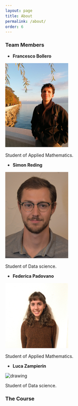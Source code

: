 ```yaml
---
layout: page
title: About
permalink: /about/
order: 6
---
```


### Team Members

- __Francesco Bollero__
<img src="./images/franco.jpg" alt="drawing" width="200"/>

Student of Applied Mathematics.

- __Simon Reding__
<img src="./images/simon.jpg" alt="drawing" width="200"/>

Student of Data science.

- __Federica Padovano__
<img src="./images/federica.jpg" alt="drawing" width="200"/>

Student of Applied Mathematics.

- __Luca Zampierin__
<img src="./images/luca_zampierin.jpg" alt="drawing" width="200"/>

Student of Data science.



### The Course

